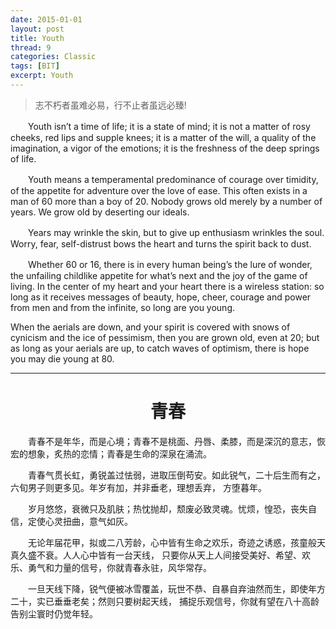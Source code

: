 ```yaml
---
date: 2015-01-01
layout: post
title: Youth
thread: 9
categories: Classic
tags: [BIT]
excerpt: Youth
---
```

> 志不朽者虽难必易，行不止者虽远必臻!
    
　　Youth isn’t a time of life; it is a state of mind; it is not a matter of rosy cheeks, 
red lips and supple knees; it is a matter of the will, a quality of the imagination, a vigor of the emotions; 
it is the freshness of the deep springs of life.

　　Youth means a temperamental predominance of courage over timidity, of the appetite for 
adventure over the love of ease. This often exists in a man of 60 more than a boy of 20. 
Nobody grows old merely by a number of years. We grow old by deserting our ideals.

　　Years may wrinkle the skin, but to give up enthusiasm wrinkles the soul. Worry, fear, self-distrust
 bows the heart and turns the spirit back to dust.

　　Whether 60 or 16, there is in every human being’s the lure of wonder, the unfailing childlike appetite for
 what’s next and the joy of the game of living. In the center of my heart and your heart there is a wireless 
 station: so long as it receives messages of beauty, hope, cheer, courage and power from men and from the infinite, 
 so long are you young.
 
   When the aerials are down, and your spirit is covered with snows of cynicism and the ice of pessimism, 
 then you are grown old, even at 20; but as long as your aerials are up, to catch waves of optimism, 
 there is hope you may die young at 80.

---
# <center>青春

　　青春不是年华，而是心境；青春不是桃面、丹唇、柔膝，而是深沉的意志，恢宏的想象，炙热的恋情；青春是生命的深泉在涌流。

　　青春气贯长虹，勇锐盖过怯弱，进取压倒苟安。如此锐气，二十后生而有之，六旬男子则更多见。年岁有加，并非垂老，理想丢弃，
    方堕暮年。

　　岁月悠悠，衰微只及肌肤；热忱抛却，颓废必致灵魂。忧烦，惶恐，丧失自信，定使心灵扭曲，意气如灰。

　　无论年届花甲，拟或二八芳龄，心中皆有生命之欢乐，奇迹之诱惑，孩童般天真久盛不衰。人人心中皆有一台天线，
    只要你从天上人间接受美好、希望、欢乐、勇气和力量的信号，你就青春永驻，风华常存。

　　一旦天线下降，锐气便被冰雪覆盖，玩世不恭、自暴自弃油然而生，即使年方二十，实已垂垂老矣；然则只要树起天线，
    捕捉乐观信号，你就有望在八十高龄告别尘寰时仍觉年轻。

